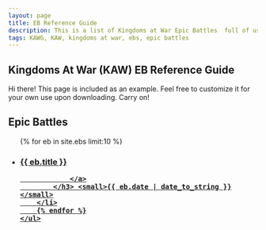 ```yaml
---
layout: page
title: EB Reference Guide
description: This is a list of Kingdoms at War Epic Battles  full of usefule tips and instructions on how to beat them.
tags: KAWG, KAW, kingdoms at war, ebs, epic battles
---
```


## Kingdoms At War (KAW) EB Reference Guide

<p class="message">
    Hi there! This page is included as an example. Feel free to customize it for your own use upon downloading. Carry on!
</p>
<div class="related">
    <h2>Epic Battles</h2>
    <ul class="related-posts">
        {% for eb in site.ebs limit:10 %}
        <li>
            <h3>
                <a href="{{ eb.url }}">
                {{ eb.title }}


                </a>
            </h3> <small>{{ eb.date | date_to_string }}</small>
        </li>
        {% endfor %}
    </ul>
</div>

